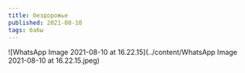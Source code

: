 ```yaml
---
title: бездорожье
published: 2021-08-10
tags: бабы
---
```


![WhatsApp Image 2021-08-10 at 16.22.15](../content/WhatsApp Image 2021-08-10 at 16.22.15.jpeg)